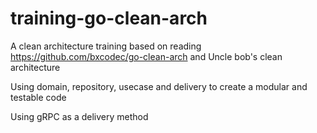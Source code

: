 # training-go-clean-arch

A clean architecture training based on reading https://github.com/bxcodec/go-clean-arch and Uncle bob's clean architecture

Using domain, repository, usecase and delivery to create a modular and testable code

Using gRPC as a delivery method
